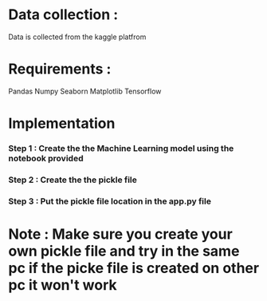 # Data collection :

Data is collected from the kaggle platfrom


# Requirements :

Pandas
Numpy
Seaborn
Matplotlib
Tensorflow

# Implementation

### Step 1 : Create the the Machine Learning model using the notebook provided
### Step 2 : Create the the pickle file
### Step 3 : Put the pickle file location in the app.py file 

# Note : Make sure you create your own pickle file and try in the same pc if the picke file is created on other pc it won't work

